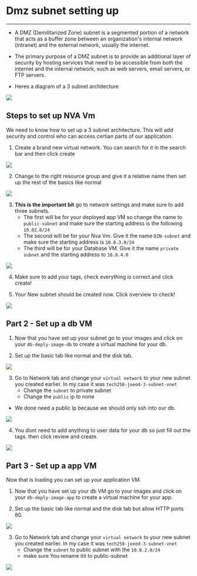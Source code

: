 # Dmz subnet setting up
****************************



* A DMZ (Demilitarized Zone) subnet is a segmented portion of a network that acts as a buffer zone between an organization's internal network (intranet) and the external network, usually the internet. 
* The primary purpose of a DMZ subnet is to provide an additional layer of security by hosting services that need to be accessible from both the internet and the internal network, such as web servers, email servers, or FTP servers.

* Heres a diagram of a 3 subnet architecture 
  
![](/images/21.jpg)

## Steps to set up NVA Vm 

We need to know how to set up a 3 subnet architecture. This will add security and control who can access certian parts of our application.

1. Create a brand new virtual network. You can search for it in the search bar and then click create

![](/images/convert.jpg)

2. Change to the right resource group and give it a relative name then set up the rest of the basics like normal

![](/images/screensa.jpg)

3. **This is the important bit** go to network settings and make sure to add three subnets. 
   * The first will be for your deployed app VM so change the name to ```public-subnet``` and make sure the starting address is the following ```10.02.0/24```
   * The second will be for your Nva Vm. Give it the name ```DZN-subnet``` and make sure the starting address is ```10.0.3.0/24```
   * The third will be for your Database VM. Give it the name ```private subnet``` and the starting address to ```10.0.4.0``` 

![](/images/ip.jpg)


4. Make sure to add your tags, check everything is correct and click create!

5. Your New subnet should be created now. Click overview to check!

![](/images/addedd.jpg)

## Part 2 - Set up a db VM

1. Now that you have set up your subnet go to your images and click on your ```db-deply-image-db``` to create a virtual machine for your db. 

2. Set up the basic tab like normal and the disk tab.

![](/images/screen.jpg)

3. Go to Network tab  and change your ```virtual network``` to your new subnet you created earlier. In my case it was ```tech258-joeod-3-subnet-vnet```
   * Change the ```subnet``` to private subnet
   * Change the ```public``` ip to none

* We done need a public Ip because we should only ssh into our db.
 
![](/images/networkingtab2.jpg)

4. You dont need to add anything to user data for your db so just fill out the tags. then click review and create.

![](/images/takes.jpg)

## Part 3 - Set up a app VM

Now that is loading you can set up your application VM.

1.  Now that you have set up your db VM go to your images and click on your ```db-deply-image-app``` to create a virtual machine for your app. 
   
2.  Set up the basic tab like normal and the disk tab but allow HTTP ports 80.

![](/images/app.jpg)

3. Go to Network tab  and change your ```virtual network``` to your new subnet you created earlier. In my case it was ```tech258-joeod-3-subnet-vnet```
   * Change the ```subnet``` to public subnet with the ```10.0.2.0/24```
   * make sure You rename itit to public-subnet
  
![](/images/jpgd.jpg)

